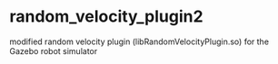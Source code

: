 # random_velocity_plugin2
modified random velocity plugin (libRandomVelocityPlugin.so) for the Gazebo robot simulator
